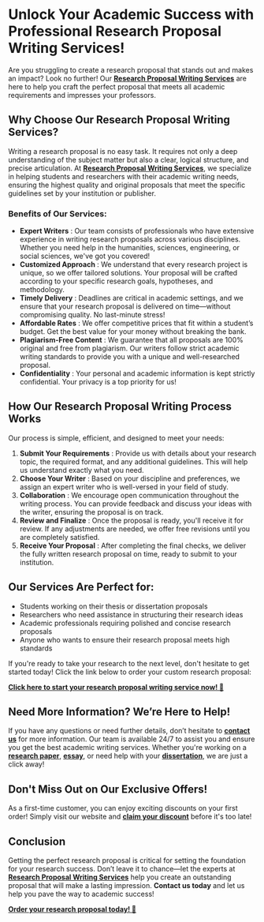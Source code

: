 # Unlock Your Academic Success with Professional Research Proposal Writing Services!

Are you struggling to create a research proposal that stands out and makes an impact? Look no further! Our [**Research Proposal Writing Services**](https://tinyurl.com/topessay?keyword=research+proposal+writing+services) are here to help you craft the perfect proposal that meets all academic requirements and impresses your professors.

## Why Choose Our Research Proposal Writing Services?

Writing a research proposal is no easy task. It requires not only a deep understanding of the subject matter but also a clear, logical structure, and precise articulation. At [**Research Proposal Writing Services**](https://tinyurl.com/topessay?keyword=research+proposal+writing+services), we specialize in helping students and researchers with their academic writing needs, ensuring the highest quality and original proposals that meet the specific guidelines set by your institution or publisher.

### Benefits of Our Services:

- **Expert Writers** : Our team consists of professionals who have extensive experience in writing research proposals across various disciplines. Whether you need help in the humanities, sciences, engineering, or social sciences, we've got you covered!
- **Customized Approach** : We understand that every research project is unique, so we offer tailored solutions. Your proposal will be crafted according to your specific research goals, hypotheses, and methodology.
- **Timely Delivery** : Deadlines are critical in academic settings, and we ensure that your research proposal is delivered on time—without compromising quality. No last-minute stress!
- **Affordable Rates** : We offer competitive prices that fit within a student’s budget. Get the best value for your money without breaking the bank.
- **Plagiarism-Free Content** : We guarantee that all proposals are 100% original and free from plagiarism. Our writers follow strict academic writing standards to provide you with a unique and well-researched proposal.
- **Confidentiality** : Your personal and academic information is kept strictly confidential. Your privacy is a top priority for us!

## How Our Research Proposal Writing Process Works

Our process is simple, efficient, and designed to meet your needs:

1. **Submit Your Requirements** : Provide us with details about your research topic, the required format, and any additional guidelines. This will help us understand exactly what you need.
2. **Choose Your Writer** : Based on your discipline and preferences, we assign an expert writer who is well-versed in your field of study.
3. **Collaboration** : We encourage open communication throughout the writing process. You can provide feedback and discuss your ideas with the writer, ensuring the proposal is on track.
4. **Review and Finalize** : Once the proposal is ready, you'll receive it for review. If any adjustments are needed, we offer free revisions until you are completely satisfied.
5. **Receive Your Proposal** : After completing the final checks, we deliver the fully written research proposal on time, ready to submit to your institution.

## Our Services Are Perfect for:

- Students working on their thesis or dissertation proposals
- Researchers who need assistance in structuring their research ideas
- Academic professionals requiring polished and concise research proposals
- Anyone who wants to ensure their research proposal meets high standards

If you're ready to take your research to the next level, don't hesitate to get started today! Click the link below to order your custom research proposal:

[**Click here to start your research proposal writing service now! 🚀**](https://tinyurl.com/topessay?keyword=research+proposal+writing+services)
## Need More Information? We’re Here to Help!

If you have any questions or need further details, don’t hesitate to [**contact us**](https://tinyurl.com/topessay?keyword=research+proposal+writing+services) for more information. Our team is available 24/7 to assist you and ensure you get the best academic writing services. Whether you're working on a [**research paper**](https://tinyurl.com/topessay?keyword=research+proposal+writing+services), [**essay**](https://tinyurl.com/topessay?keyword=research+proposal+writing+services), or need help with your [**dissertation**](https://tinyurl.com/topessay?keyword=research+proposal+writing+services), we are just a click away!

## Don't Miss Out on Our Exclusive Offers!

As a first-time customer, you can enjoy exciting discounts on your first order! Simply visit our website and [**claim your discount**](https://tinyurl.com/topessay?keyword=research+proposal+writing+services) before it's too late!

## Conclusion

Getting the perfect research proposal is critical for setting the foundation for your research success. Don’t leave it to chance—let the experts at [**Research Proposal Writing Services**](https://tinyurl.com/topessay?keyword=research+proposal+writing+services) help you create an outstanding proposal that will make a lasting impression. **Contact us today** and let us help you pave the way to academic success!

[**Order your research proposal today! 🚀**](https://tinyurl.com/topessay?keyword=research+proposal+writing+services)
